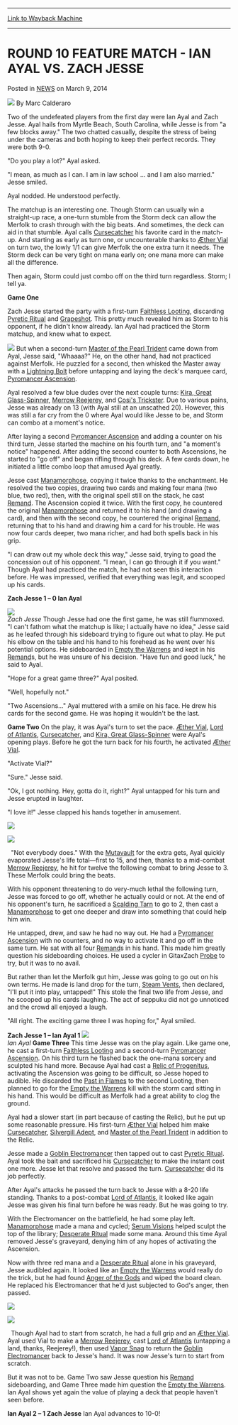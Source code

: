 
---
[Link to Wayback Machine](https://web.archive.org/web/20220705161742/https://magic.wizards.com/en/articles/archive/round-10-feature-match-ian-ayal-vs-zach-jesse-2014-03-09)

[_metadata_:author]:- "Marc Calderaro"
[_metadata_:description]:- "Two of the undefeated players from the first day were Ian Ayal and Zach Jesse. Ayal hails from Myrtle Beach, South Carolina, while Jesse is from `a few blocks away.` The two chatted casually, despite the stress of being under the cameras and both hoping to keep their perfect records. They were both 9-0. `Do you play a lot?` Ayal asked. `I mean, as much as I can. I am in law"
[_metadata_:generator]:- "Drupal 7 (http://drupal.org)"
[_metadata_:node]:- "159001"
[_metadata_:publish_date]:- "2014-03-09"
[_metadata_:source]:- "div-main-content"
[_metadata_:title]:- "ROUND 10 FEATURE MATCH - IAN AYAL VS. ZACH JESSE"
[_metadata_:wayback_capture_timestamp]:- "2022-07-05 16:17:42"
[_metadata_:wayback_raw_url]:- "https://web.archive.org/web/20220705161742id_/https://magic.wizards.com/en/articles/archive/round-10-feature-match-ian-ayal-vs-zach-jesse-2014-03-09"
[_metadata_:wayback_url]:- "https://magic.wizards.com/en/articles/archive/round-10-feature-match-ian-ayal-vs-zach-jesse-2014-03-09"
---


ROUND 10 FEATURE MATCH - IAN AYAL VS. ZACH JESSE
================================================



 Posted in [NEWS](/en/articles)
 on March 9, 2014 






![](https://media.magic.wizards.com/styles/auth_small/public/images/person/calderaro.jpg)
By Marc Calderaro











Two of the undefeated players from the first day were Ian Ayal and Zach Jesse. Ayal hails from Myrtle Beach, South Carolina, while Jesse is from "a few blocks away." The two chatted casually, despite the stress of being under the cameras and both hoping to keep their perfect records. They were both 9-0.


"Do you play a lot?" Ayal asked.


"I mean, as much as I can. I am in law school ... and I am also married." Jesse smiled.


Ayal nodded. He understood perfectly.


The matchup is an interesting one. Though Storm can usually win a straight-up race, a one-turn stumble from the Storm deck can allow the Merfolk to crash through with the big beats. And sometimes, the deck can aid in that stumble. Ayal calls [Cursecatcher](https://gatherer.wizards.com/Pages/Card/Details.aspx?name=Cursecatcher) his favorite card in the match-up. And starting as early as turn one, or uncounterable thanks to [Æther Vial](https://gatherer.wizards.com/Pages/Card/Details.aspx?name=%C3%86ther+Vial) on turn two, the lowly 1/1 can give Merfolk the one extra turn it needs. The Storm deck can be very tight on mana early on; one mana more can make all the difference.


Then again, Storm could just combo off on the third turn regardless. Storm; I tell ya.


**Game One**


Zach Jesse started the party with a first-turn [Faithless Looting](https://gatherer.wizards.com/Pages/Card/Details.aspx?name=Faithless+Looting), discarding [Pyretic Ritual](https://gatherer.wizards.com/Pages/Card/Details.aspx?name=Pyretic+Ritual) and [Grapeshot](https://gatherer.wizards.com/Pages/Card/Details.aspx?name=Grapeshot). This pretty much revealed him as Storm to his opponent, if he didn't know already. Ian Ayal had practiced the Storm matchup, and knew what to expect.


[![](https://gatherer.wizards.com/Handlers/Image.ashx?type=card&name=Pyromancer+Ascension)](https://gatherer.wizards.com/Pages/Card/Details.aspx?name=Pyromancer+Ascension)
But when a second-turn [Master of the Pearl Trident](https://gatherer.wizards.com/Pages/Card/Details.aspx?name=Master+of+the+Pearl+Trident) came down from Ayal, Jesse said, "Whaaaa?" He, on the other hand, had not practiced against Merfolk. He puzzled for a second, then whisked the Master away with a [Lightning Bolt](https://gatherer.wizards.com/Pages/Card/Details.aspx?name=Lightning+Bolt) before untapping and laying the deck's marquee card, [Pyromancer Ascension](https://gatherer.wizards.com/Pages/Card/Details.aspx?name=Pyromancer+Ascension).


Ayal resolved a few blue dudes over the next couple turns: [Kira, Great Glass-Spinner](https://gatherer.wizards.com/Pages/Card/Details.aspx?name=Kira%2C+Great+Glass-Spinner), [Merrow Reejerey](https://gatherer.wizards.com/Pages/Card/Details.aspx?name=Merrow+Reejerey), and [Cosi's Trickster](https://gatherer.wizards.com/Pages/Card/Details.aspx?name=Cosi%27s+Trickster). Due to various pains, Jesse was already on 13 (with Ayal still at an unscathed 20). However, this was still a far cry from the 0 where Ayal would like Jesse to be, and Storm can combo at a moment's notice.


After laying a second [Pyromancer Ascension](https://gatherer.wizards.com/Pages/Card/Details.aspx?name=Pyromancer+Ascension) and adding a counter on his third turn, Jesse started the machine on his fourth turn, and "a moment's notice" happened. After adding the second counter to both Ascensions, he started to "go off" and began rifling through his deck. A few cards down, he initiated a little combo loop that amused Ayal greatly.


Jesse cast [Manamorphose](https://gatherer.wizards.com/Pages/Card/Details.aspx?name=Manamorphose), copying it twice thanks to the enchantment. He resolved the two copies, drawing two cards and making four mana (two blue, two red), then, with the original spell still on the stack, he cast [Remand](https://gatherer.wizards.com/Pages/Card/Details.aspx?name=Remand). The Ascension copied it twice. With the first copy, he countered the original [Manamorphose](https://gatherer.wizards.com/Pages/Card/Details.aspx?name=Manamorphose) and returned it to his hand (and drawing a card), and then with the second copy, he countered the original [Remand](https://gatherer.wizards.com/Pages/Card/Details.aspx?name=Remand), returning that to his hand and drawing him a card for his trouble. He was now four cards deeper, two mana richer, and had both spells back in his grip.


"I can draw out my whole deck this way," Jesse said, trying to goad the concession out of his opponent. "I mean, I can go through it if you want." Though Ayal had practiced the match, he had not seen this interaction before. He was impressed, verified that everything was legit, and scooped up his cards.


**Zach Jesse 1 – 0 Ian Ayal**


![](https://media.wizards.com/legacy/mtg/images/daily/events/gprich14/fm10_jesse.jpg)  
*Zach Jesse* 
Though Jesse had one the first game, he was still flummoxed. "I can't fathom what the matchup is like; I actually have no idea," Jesse said as he leafed through his sideboard trying to figure out what to play. He put his elbow on the table and his hand to his forehead as he went over his potential options. He sideboarded in [Empty the Warrens](https://gatherer.wizards.com/Pages/Card/Details.aspx?name=Empty+the+Warrens) and kept in his [Remand](https://gatherer.wizards.com/Pages/Card/Details.aspx?name=Remand)s, but he was unsure of his decision. "Have fun and good luck," he said to Ayal.


"Hope for a great game three?" Ayal posited.


"Well, hopefully not."


"Two Ascensions..." Ayal muttered with a smile on his face. He drew his cards for the second game. He was hoping it wouldn't be the last.


**Game Two**
On the play, it was Ayal's turn to set the pace. [Æther Vial](https://gatherer.wizards.com/Pages/Card/Details.aspx?name=%C3%86ther+Vial), [Lord of Atlantis](https://gatherer.wizards.com/Pages/Card/Details.aspx?name=Lord+of+Atlantis), [Cursecatcher](https://gatherer.wizards.com/Pages/Card/Details.aspx?name=Cursecatcher), and [Kira, Great Glass-Spinner](https://gatherer.wizards.com/Pages/Card/Details.aspx?name=Kira%2C+Great+Glass-Spinner) were Ayal's opening plays. Before he got the turn back for his fourth, he activated [Æther Vial](https://gatherer.wizards.com/Pages/Card/Details.aspx?name=%C3%86ther+Vial).


"Activate Vial?"


"Sure." Jesse said.


"Ok, I got nothing. Hey, gotta do it, right?" Ayal untapped for his turn and Jesse erupted in laughter.


"I love it!" Jesse clapped his hands together in amusement.




[![](https://gatherer.wizards.com/Handlers/Image.ashx?type=card&name=%C3%86ther+Vial)](https://gatherer.wizards.com/Pages/Card/Details.aspx?name=%C3%86ther+Vial)


[![](https://gatherer.wizards.com/Handlers/Image.ashx?type=card&name=Lord+of+Atlantis)](https://gatherer.wizards.com/Pages/Card/Details.aspx?name=Lord+of+Atlantis)


  
  
  

 
"Not everybody does." With the [Mutavault](https://gatherer.wizards.com/Pages/Card/Details.aspx?name=Mutavault) for the extra gets, Ayal quickly evaporated Jesse's life total—first to 15, and then, thanks to a mid-combat [Merrow Reejerey](https://gatherer.wizards.com/Pages/Card/Details.aspx?name=Merrow+Reejerey), he hit for twelve the following combat to bring Jesse to 3. These Merfolk could bring the beats.


With his opponent threatening to do very-much lethal the following turn, Jesse was forced to go off, whether he actually could or not. At the end of his opponent's turn, he sacrificed a [Scalding Tarn](https://gatherer.wizards.com/Pages/Card/Details.aspx?name=Scalding+Tarn) to go to 2, then cast a [Manamorphose](https://gatherer.wizards.com/Pages/Card/Details.aspx?name=Manamorphose) to get one deeper and draw into something that could help him win.


He untapped, drew, and saw he had no way out. He had a [Pyromancer Ascension](https://gatherer.wizards.com/Pages/Card/Details.aspx?name=Pyromancer+Ascension) with no counters, and no way to activate it and go off in the same turn. He sat with all four [Remand](https://gatherer.wizards.com/Pages/Card/Details.aspx?name=Remand)s in his hand. This made him greatly question his sideboarding choices. He used a cycler in GitaxZach [Probe](https://gatherer.wizards.com/Pages/Card/Details.aspx?name=Probe) to try, but it was to no avail.


But rather than let the Merfolk gut him, Jesse was going to go out on his own terms. He made is land drop for the turn, [Steam Vents](https://gatherer.wizards.com/Pages/Card/Details.aspx?name=Steam+Vents), then declared, "I'll put it into play, untapped!" This stole the final two life from Jesse, and he scooped up his cards laughing. The act of seppuku did not go unnoticed and the crowd all enjoyed a laugh.


"All right. The exciting game three I was hoping for," Ayal smiled.


**Zach Jesse 1 – Ian Ayal 1**
![](https://media.wizards.com/legacy/mtg/images/daily/events/gprich14/fm10_ayal.jpg)  
*Ian Ayal* 
**Game Three**
This time Jesse was on the play again. Like game one, he cast a first-turn [Faithless Looting](https://gatherer.wizards.com/Pages/Card/Details.aspx?name=Faithless+Looting) and a second-turn [Pyromancer Ascension](https://gatherer.wizards.com/Pages/Card/Details.aspx?name=Pyromancer+Ascension). On his third turn he flashed back the one-mana sorcery and sculpted his hand more. Because Ayal had cast a [Relic of Progenitus](https://gatherer.wizards.com/Pages/Card/Details.aspx?name=Relic+of+Progenitus), activating the Ascension was going to be difficult, so Jesse hoped to audible. He discarded the [Past in Flames](https://gatherer.wizards.com/Pages/Card/Details.aspx?name=Past+in+Flames) to the second Looting, then planned to go for the [Empty the Warrens](https://gatherer.wizards.com/Pages/Card/Details.aspx?name=Empty+the+Warrens) kill with the storm card sitting in his hand. This would be difficult as Merfolk had a great ability to clog the ground.


Ayal had a slower start (in part because of casting the Relic), but he put up some reasonable pressure. His first-turn [Æther Vial](https://gatherer.wizards.com/Pages/Card/Details.aspx?name=%C3%86ther+Vial) helped him make [Cursecatcher](https://gatherer.wizards.com/Pages/Card/Details.aspx?name=Cursecatcher), [Silvergill Adept](https://gatherer.wizards.com/Pages/Card/Details.aspx?name=Silvergill+Adept), and [Master of the Pearl Trident](https://gatherer.wizards.com/Pages/Card/Details.aspx?name=Master+of+the+Pearl+Trident) in addition to the Relic.


Jesse made a [Goblin Electromancer](https://gatherer.wizards.com/Pages/Card/Details.aspx?name=Goblin+Electromancer) then tapped out to cast [Pyretic Ritual](https://gatherer.wizards.com/Pages/Card/Details.aspx?name=Pyretic+Ritual). Ayal took the bait and sacrificed his [Cursecatcher](https://gatherer.wizards.com/Pages/Card/Details.aspx?name=Cursecatcher) to make the instant cost one more. Jesse let that resolve and passed the turn. [Cursecatcher](https://gatherer.wizards.com/Pages/Card/Details.aspx?name=Cursecatcher) did its job perfectly.


After Ayal's attacks he passed the turn back to Jesse with a 8-20 life standing. Thanks to a post-combat [Lord of Atlantis](https://gatherer.wizards.com/Pages/Card/Details.aspx?name=Lord+of+Atlantis), it looked like again Jesse was given his final turn before he was ready. But he was going to try.


With the Electromancer on the battlefield, he had some play left. [Manamorphose](https://gatherer.wizards.com/Pages/Card/Details.aspx?name=Manamorphose) made a mana and cycled; [Serum Visions](https://gatherer.wizards.com/Pages/Card/Details.aspx?name=Serum+Visions) helped sculpt the top of the library; [Desperate Ritual](https://gatherer.wizards.com/Pages/Card/Details.aspx?name=Desperate+Ritual) made some mana. Around this time Ayal removed Jesse's graveyard, denying him of any hopes of activating the Ascension.


Now with three red mana and a [Desperate Ritual](https://gatherer.wizards.com/Pages/Card/Details.aspx?name=Desperate+Ritual) alone in his graveyard, Jesse audibled again. It looked like an [Empty the Warrens](https://gatherer.wizards.com/Pages/Card/Details.aspx?name=Empty+the+Warrens) would really do the trick, but he had found [Anger of the Gods](https://gatherer.wizards.com/Pages/Card/Details.aspx?name=Anger+of+the+Gods) and wiped the board clean. He replaced his Electromancer that he'd just subjected to God's anger, then passed.




[![](https://gatherer.wizards.com/Handlers/Image.ashx?type=card&name=Serum+Visions)](https://gatherer.wizards.com/Pages/Card/Details.aspx?name=Serum+Visions)


[![](https://gatherer.wizards.com/Handlers/Image.ashx?type=card&name=Anger+of+the+Gods)](https://gatherer.wizards.com/Pages/Card/Details.aspx?name=Anger+of+the+Gods)


  
  
  

 
Though Ayal had to start from scratch, he had a full grip and an [Æther Vial](https://gatherer.wizards.com/Pages/Card/Details.aspx?name=%C3%86ther+Vial). Ayal used Vial to make a [Merrow Reejerey](https://gatherer.wizards.com/Pages/Card/Details.aspx?name=Merrow+Reejerey), cast [Lord of Atlantis](https://gatherer.wizards.com/Pages/Card/Details.aspx?name=Lord+of+Atlantis) (untapping a land, thanks, Reejerey!), then used [Vapor Snag](https://gatherer.wizards.com/Pages/Card/Details.aspx?name=Vapor+Snag) to return the [Goblin Electromancer](https://gatherer.wizards.com/Pages/Card/Details.aspx?name=Goblin+Electromancer) back to Jesse's hand. It was now Jesse's turn to start from scratch.


But it was not to be. Game Two saw Jesse question his [Remand](https://gatherer.wizards.com/Pages/Card/Details.aspx?name=Remand) sideboarding, and Game Three made him question the [Empty the Warrens](https://gatherer.wizards.com/Pages/Card/Details.aspx?name=Empty+the+Warrens). Ian Ayal shows yet again the value of playing a deck that people haven't seen before.


**Ian Ayal 2 – 1 Zach Jesse**
Ian Ayal advances to 10-0!








